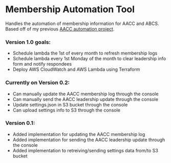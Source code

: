 # Membership Automation Tool
Handles the automation of membership information for AACC and ABCS. Based off of my previous [AACC automation project](https://github.com/cloudydaiyz/aacc-membership-log).

### Version 1.0 goals:
- Schedule lambda the 1st of every month to refresh membership logs
- Schedule lambda every 1st Monday of the month to clear leadership info form and notify respondees
- Deploy AWS CloudWatch and AWS Lambda using Terraform

### Currently on Version 0.2:
- Can manually update the AACC membership log through the console
- Can manually send the AACC leadership update through the console
- Update settings.json in S3 bucket through the console
- Can upload settings info to S3 through the console

### Version 0.1:
- Added implementation for updating the AACC membership log
- Added implementation for sending the AACC leadership update through the console
- Added implementation to retreiving/sending settings data from/to S3 bucket
